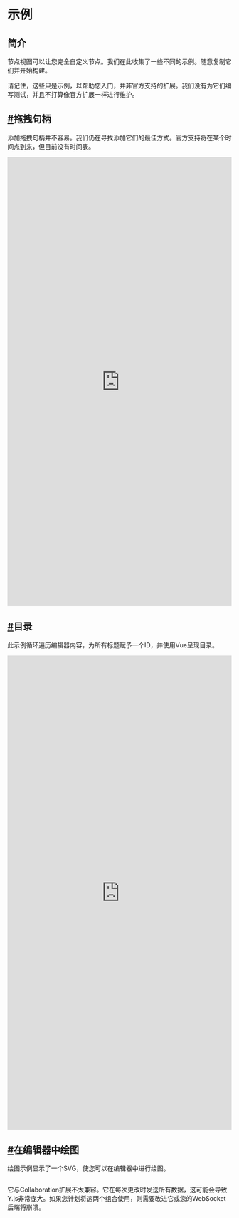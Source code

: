 # 示例

## 简介

节点视图可以让您完全自定义节点。我们在此收集了一些不同的示例。随意复制它们并开始构建。

请记住，这些只是示例，以帮助您入门，并非官方支持的扩展。我们没有为它们编写测试，并且不打算像官方扩展一样进行维护。

## [#](https://tiptap.dev/guide/node-views/examples#drag-handles)拖拽句柄

添加拖拽句柄并不容易。我们仍在寻找添加它们的最佳方式。官方支持将在某个时间点到来，但目前没有时间表。

<iframe src="https://embed.tiptap.dev/preview/GuideNodeViews/DragHandle?inline=false&amp;hideSource=false" width="100%" height="0" frameborder="0" id="iFrameResizer0" scrolling="no" style="overflow: hidden; height: 1009px;"></iframe>

## [#](https://tiptap.dev/guide/node-views/examples#table-of-contents)目录

此示例循环遍历编辑器内容，为所有标题赋予一个ID，并使用Vue呈现目录。

<iframe src="https://embed.tiptap.dev/preview/GuideNodeViews/TableOfContents?inline=false&amp;hideSource=false" width="100%" height="0" frameborder="0" id="iFrameResizer1" scrolling="no" style="overflow: hidden; height: 1065px;"></iframe>

## [#](https://tiptap.dev/guide/node-views/examples#drawing-in-the-editor)在编辑器中绘图

绘图示例显示了一个SVG，使您可以在编辑器中进行绘图。

<iframe src="https://embed.tiptap.dev/preview/Examples/Drawing?inline=false&amp;hideSource=false" width="100%" height="0" frameborder="0"></iframe>

它与Collaboration扩展不太兼容。它在每次更改时发送所有数据，这可能会导致Y.js非常庞大。如果您计划将这两个组合使用，则需要改进它或您的WebSocket后端将崩溃。